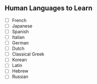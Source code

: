 ## Human Languages to Learn

- [ ] French
- [ ] Japanese
- [ ] Spanish
- [ ] Italian
- [ ] German
- [ ] Dutch
- [ ] Classical Greek
- [ ] Korean
- [ ] Latin
- [ ] Hebrew
- [ ] Russian
